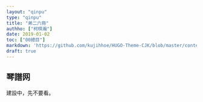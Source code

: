 ```yaml
---
layout: "qinpu"
type: "qinpu"
title: "弟二六冊"
authho: ["柯棋瀚"]
date: 2019-01-02
toc: ["00總目"]
markdown: 'https://github.com/kujihhoe/HUGO-Theme-CJK/blob/master/content/qinpu/00table/26.md'
draft: true
---
```



## 琴譜网

建設中，先不要看。
